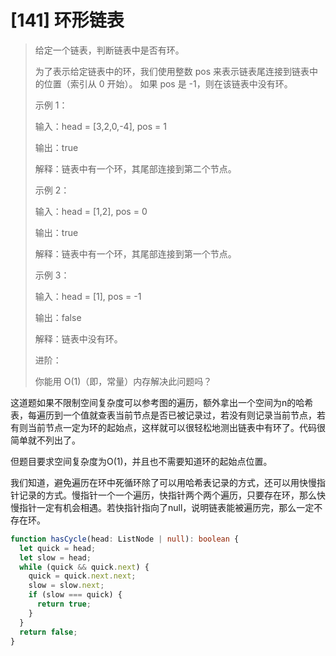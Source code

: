# [141] 环形链表

> 给定一个链表，判断链表中是否有环。
>
> 为了表示给定链表中的环，我们使用整数 pos 来表示链表尾连接到链表中的位置（索引从 0 开始）。 如果 pos 是 -1，则在该链表中没有环。
>
> 示例 1：
>
> 输入：head = [3,2,0,-4], pos = 1
>
> 输出：true
>
> 解释：链表中有一个环，其尾部连接到第二个节点。
>
> 示例 2：
>
> 输入：head = [1,2], pos = 0
>
> 输出：true
>
> 解释：链表中有一个环，其尾部连接到第一个节点。
>
> 示例 3：
>
> 输入：head = [1], pos = -1
>
> 输出：false
>
> 解释：链表中没有环。
>
> 进阶：
>
> 你能用 O(1)（即，常量）内存解决此问题吗？

这道题如果不限制空间复杂度可以参考图的遍历，额外拿出一个空间为n的哈希表，每遍历到一个值就查表当前节点是否已被记录过，若没有则记录当前节点，若有则当前节点一定为环的起始点，这样就可以很轻松地测出链表中有环了。代码很简单就不列出了。

但题目要求空间复杂度为O(1)，并且也不需要知道环的起始点位置。

我们知道，避免遍历在环中死循环除了可以用哈希表记录的方式，还可以用快慢指针记录的方式。慢指针一个一个遍历，快指针两个两个遍历，只要存在环，那么快慢指针一定有机会相遇。若快指针指向了null，说明链表能被遍历完，那么一定不存在环。

```ts
function hasCycle(head: ListNode | null): boolean {
  let quick = head;
  let slow = head;
  while (quick && quick.next) {
    quick = quick.next.next;
    slow = slow.next;
    if (slow === quick) {
      return true;
    }
  }
  return false;
}
```
